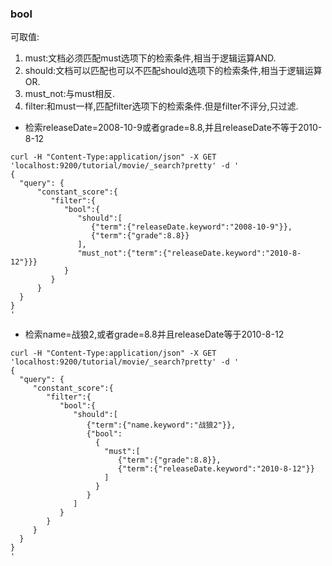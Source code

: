 ### bool
可取值:
1. must:文档必须匹配must选项下的检索条件,相当于逻辑运算AND.
2. should:文档可以匹配也可以不匹配should选项下的检索条件,相当于逻辑运算OR.
3. must_not:与must相反.
4. filter:和must一样,匹配filter选项下的检索条件.但是filter不评分,只过滤.

* 检索releaseDate=2008-10-9或者grade=8.8,并且releaseDate不等于2010-8-12
```
curl -H "Content-Type:application/json" -X GET 'localhost:9200/tutorial/movie/_search?pretty' -d '
{
  "query": {
      "constant_score":{
         "filter":{
            "bool":{
               "should":[
                  {"term":{"releaseDate.keyword":"2008-10-9"}},
                  {"term":{"grade":8.8}}
               ],
               "must_not":{"term":{"releaseDate.keyword":"2010-8-12"}}}
            }
         }
      }
  }
}
'
```

* 检索name=战狼2,或者grade=8.8并且releaseDate等于2010-8-12
```
curl -H "Content-Type:application/json" -X GET 'localhost:9200/tutorial/movie/_search?pretty' -d '
{
  "query": {
     "constant_score":{
        "filter":{
           "bool":{
              "should":[
                 {"term":{"name.keyword":"战狼2"}},
                 {"bool":
                   {
                     "must":[
                        {"term":{"grade":8.8}},
                        {"term":{"releaseDate.keyword":"2010-8-12"}}
                     ]
                   }
                 }
              ]
           }
        }
     }
  }
}
'
```
